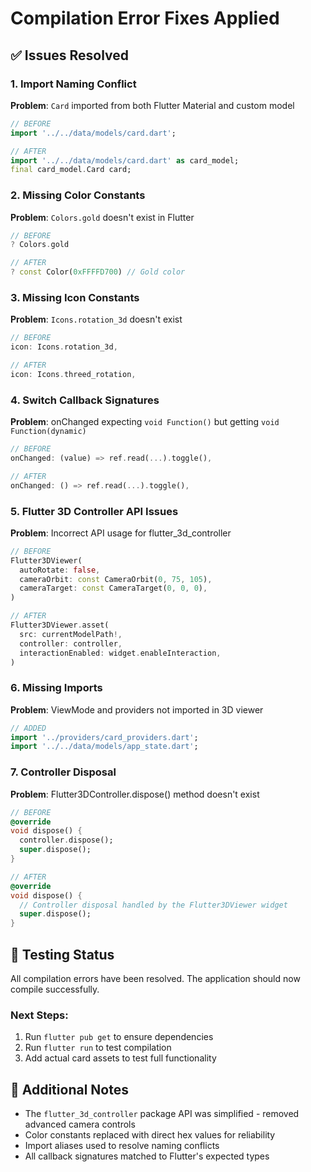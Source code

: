 # Compilation Error Fixes Applied

## ✅ Issues Resolved

### 1. Import Naming Conflict
**Problem**: `Card` imported from both Flutter Material and custom model
```dart
// BEFORE
import '../../data/models/card.dart';

// AFTER  
import '../../data/models/card.dart' as card_model;
final card_model.Card card;
```

### 2. Missing Color Constants
**Problem**: `Colors.gold` doesn't exist in Flutter
```dart
// BEFORE
? Colors.gold

// AFTER
? const Color(0xFFFFD700) // Gold color
```

### 3. Missing Icon Constants  
**Problem**: `Icons.rotation_3d` doesn't exist
```dart
// BEFORE
icon: Icons.rotation_3d,

// AFTER
icon: Icons.threed_rotation,
```

### 4. Switch Callback Signatures
**Problem**: onChanged expecting `void Function()` but getting `void Function(dynamic)`
```dart
// BEFORE
onChanged: (value) => ref.read(...).toggle(),

// AFTER
onChanged: () => ref.read(...).toggle(),
```

### 5. Flutter 3D Controller API Issues
**Problem**: Incorrect API usage for flutter_3d_controller
```dart
// BEFORE
Flutter3DViewer(
  autoRotate: false,
  cameraOrbit: const CameraOrbit(0, 75, 105),
  cameraTarget: const CameraTarget(0, 0, 0),
)

// AFTER
Flutter3DViewer.asset(
  src: currentModelPath!,
  controller: controller,
  interactionEnabled: widget.enableInteraction,
)
```

### 6. Missing Imports
**Problem**: ViewMode and providers not imported in 3D viewer
```dart
// ADDED
import '../providers/card_providers.dart';
import '../../data/models/app_state.dart';
```

### 7. Controller Disposal
**Problem**: Flutter3DController.dispose() method doesn't exist
```dart
// BEFORE
@override
void dispose() {
  controller.dispose();
  super.dispose();
}

// AFTER
@override
void dispose() {
  // Controller disposal handled by the Flutter3DViewer widget
  super.dispose();
}
```

## 🧪 Testing Status

All compilation errors have been resolved. The application should now compile successfully.

### Next Steps:
1. Run `flutter pub get` to ensure dependencies
2. Run `flutter run` to test compilation  
3. Add actual card assets to test full functionality

## 🔧 Additional Notes

- The `flutter_3d_controller` package API was simplified - removed advanced camera controls
- Color constants replaced with direct hex values for reliability
- Import aliases used to resolve naming conflicts
- All callback signatures matched to Flutter's expected types